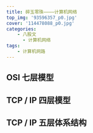 ```yaml
---
title: 碎玉零珠————计算机网络
top_img: '93596357_p0.jpg'
cover: '114478088_p0.jpg'
categories: 
    - 八股文
      - 计算机网络
tags: 
    - 计算机网路
---
```


## OSI 七层模型

## TCP / IP 四层模型

## TCP / IP 五层体系结构
